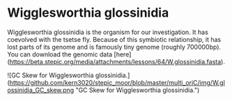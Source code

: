Wigglesworthia glossinidia
==========================

Wigglesworthia glossinidia is the organism for our investigation. It
has coevolved with the tsetse fly. Because of this symbiotic
relationship, it has lost parts of its genome and is famously tiny
genome (roughly 700000bp). You can download the genomic data [here]
(https://beta.stepic.org/media/attachments/lessons/64/W.glossinidia.fasta).

![GC Skew for Wigglesworthia glossinidia.]
(https://github.com/kern3020/stepic_moor/blob/master/multi_oriC/img/W.glossinidia_GC_skew.png
 "GC Skew for Wigglesworthia glossinidia.")

